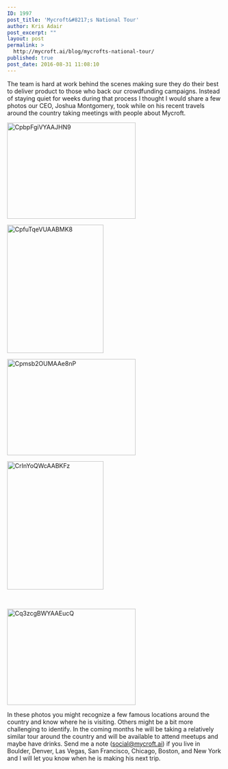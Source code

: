 ```yaml
---
ID: 1997
post_title: 'Mycroft&#8217;s National Tour'
author: Kris Adair
post_excerpt: ""
layout: post
permalink: >
  http://mycroft.ai/blog/mycrofts-national-tour/
published: true
post_date: 2016-08-31 11:08:10
---
```

The team is hard at work behind the scenes making sure they do their best to deliver product to those who back our crowdfunding campaigns. Instead of staying quiet for weeks during that process I thought I would share a few photos our CEO, Joshua Montgomery, took while on his recent travels around the country taking meetings with people about Mycroft.

<a href="https://mycroft.ai/wp-content/uploads/2016/08/CpbpFgiVYAAJHN9.jpg"><img class="alignnone size-medium wp-image-1998 aligncenter" src="https://mycroft.ai/wp-content/uploads/2016/08/CpbpFgiVYAAJHN9-300x225.jpg" alt="CpbpFgiVYAAJHN9" width="300" height="225" /></a>

<a href="https://mycroft.ai/wp-content/uploads/2016/08/CpfuTqeVUAABMK8.jpg"><img class="alignnone size-medium wp-image-1999 aligncenter" src="https://mycroft.ai/wp-content/uploads/2016/08/CpfuTqeVUAABMK8-225x300.jpg" alt="CpfuTqeVUAABMK8" width="225" height="300" /></a>

<a href="https://mycroft.ai/wp-content/uploads/2016/08/Cpmsb2OUMAAe8nP.jpg"><img class="alignnone size-medium wp-image-2000 aligncenter" src="https://mycroft.ai/wp-content/uploads/2016/08/Cpmsb2OUMAAe8nP-300x225.jpg" alt="Cpmsb2OUMAAe8nP" width="300" height="225" /></a>

<a href="https://mycroft.ai/wp-content/uploads/2016/08/CrInYoQWcAABKFz.jpg"><img class="alignnone size-medium wp-image-2001 aligncenter" src="https://mycroft.ai/wp-content/uploads/2016/08/CrInYoQWcAABKFz-225x300.jpg" alt="CrInYoQWcAABKFz" width="225" height="300" /></a>

&nbsp;

<a href="https://mycroft.ai/wp-content/uploads/2016/08/Cq3zcgBWYAAEucQ.jpg"><img class="alignnone size-medium wp-image-2006 aligncenter" src="https://mycroft.ai/wp-content/uploads/2016/08/Cq3zcgBWYAAEucQ-300x225.jpg" alt="Cq3zcgBWYAAEucQ" width="300" height="225" /></a>

In these photos you might recognize a few famous locations around the country and know where he is visiting. Others might be a bit more challenging to identify. In the coming months he will be taking a relatively similar tour around the country and will be available to attend meetups and maybe have drinks. Send me a note (social@mycroft.ai) if you live in Boulder, Denver, Las Vegas, San Francisco, Chicago, Boston, and New York and I will let you know when he is making his next trip.